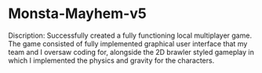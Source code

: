 # Monsta-Mayhem-v5

Discription: Successfully created a fully functioning local multiplayer game. The game consisted of fully implemented graphical user interface that my team and I oversaw coding for, alongside the 2D brawler styled gameplay in which I implemented the physics and gravity for the characters. 
